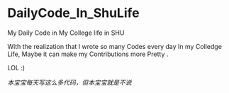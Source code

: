 # DailyCode_In_ShuLife
My Daily Code in My College life in SHU

With the realization that I wrote so many Codes every day In my Colledge Life, Maybe it can make my Contributions more Pretty .

LOL :)

*本宝宝每天写这么多代码，但本宝宝就是不说*
